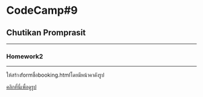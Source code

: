 <!DOCTYPE html>
<html lang="en">

<head>
    <meta charset="UTF-8">
    <meta name="viewport" content="width=device-width, initial-scale=1.0">  
</head>

<body>

<h1>CodeCamp#9</h1>
<h2>Chutikan Promprasit</h2>
<hr>
<h3>Homework2</h3>
<hr>
<p>ให้สร้างformชื่อbooking.htmlโดยมีหน้าคาดังรูป</p>
<a href="https://docs.google.com/presentation/d/1mjCT8oavXvXRyYxl5bQWPRBqzPX3a0hA/edit#slide=id.p42" target="_blank">คลิกที่นี่เพื่อดูรูป</a>

</body>

</html>